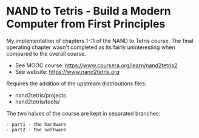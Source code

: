 # NAND to Tetris - Build a Modern Computer from First Principles

My implementation of chapters 1-11 of the NAND to Tetris course.  The final
operating chapter wasn't completed as its fairly uninteresting when compared to
the overall course.

- See MOOC course: https://www.coursera.org/learn/nand2tetris2
- See website: https://www.nand2tetris.org

Requires the addition of the upstream distributions files:

  - nand2tetris/projects
  - nand2tetris/tools/

The two halves of the course are kept in separated branches:

    - part1 - the hardware
    - part2 - the software
